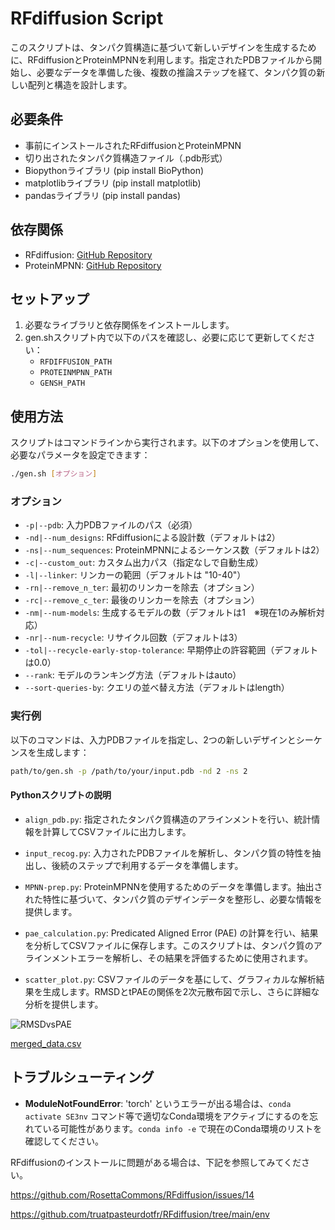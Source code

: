 # RFdiffusion Script

このスクリプトは、タンパク質構造に基づいて新しいデザインを生成するために、RFdiffusionとProteinMPNNを利用します。指定されたPDBファイルから開始し、必要なデータを準備した後、複数の推論ステップを経て、タンパク質の新しい配列と構造を設計します。

## 必要条件

- 事前にインストールされたRFdiffusionとProteinMPNN
- 切り出されたタンパク質構造ファイル（.pdb形式）
- Biopythonライブラリ (pip install BioPython)
- matplotlibライブラリ (pip install matplotlib)
- pandasライブラリ (pip install pandas)

## 依存関係

- RFdiffusion: [GitHub Repository](https://github.com/RosettaCommons/RFdiffusion)
- ProteinMPNN: [GitHub Repository](https://github.com/dauparas/ProteinMPNN)

## セットアップ

1. 必要なライブラリと依存関係をインストールします。
2. gen.shスクリプト内で以下のパスを確認し、必要に応じて更新してください：
   - `RFDIFFUSION_PATH`
   - `PROTEINMPNN_PATH`
   - `GENSH_PATH`

## 使用方法

スクリプトはコマンドラインから実行されます。以下のオプションを使用して、必要なパラメータを設定できます：

```bash
./gen.sh [オプション]
```

### オプション

- `-p|--pdb`: 入力PDBファイルのパス（必須）
- `-nd|--num_designs`: RFdiffusionによる設計数（デフォルトは2）
- `-ns|--num_sequences`: ProteinMPNNによるシーケンス数（デフォルトは2）
- `-c|--custom_out`: カスタム出力パス（指定なしで自動生成）
- `-l|--linker`: リンカーの範囲（デフォルトは "10-40"）
- `-rn|--remove_n_ter`: 最初のリンカーを除去（オプション）
- `-rc|--remove_c_ter`: 最後のリンカーを除去（オプション）
- `-nm|--num-models`: 生成するモデルの数（デフォルトは1　※現在1のみ解析対応）
- `-nr|--num-recycle`: リサイクル回数（デフォルトは3）
- `-tol|--recycle-early-stop-tolerance`: 早期停止の許容範囲（デフォルトは0.0）
- `--rank`: モデルのランキング方法（デフォルトはauto）
- `--sort-queries-by`: クエリの並べ替え方法（デフォルトはlength）

### 実行例

以下のコマンドは、入力PDBファイルを指定し、2つの新しいデザインとシーケンスを生成します：

```bash
path/to/gen.sh -p /path/to/your/input.pdb -nd 2 -ns 2
```

#### Pythonスクリプトの説明

- `align_pdb.py`: 指定されたタンパク質構造のアラインメントを行い、統計情報を計算してCSVファイルに出力します。
- `input_recog.py`: 入力されたPDBファイルを解析し、タンパク質の特性を抽出し、後続のステップで利用するデータを準備します。
- `MPNN-prep.py`: ProteinMPNNを使用するためのデータを準備します。抽出された特性に基づいて、タンパク質のデザインデータを整形し、必要な情報を提供します。
- `pae_calculation.py`: Predicated Aligned Error (PAE) の計算を行い、結果を分析してCSVファイルに保存します。このスクリプトは、タンパク質のアラインメントエラーを解析し、その結果を評価するために使用されます。

- `scatter_plot.py`: CSVファイルのデータを基にして、グラフィカルな解析結果を生成します。RMSDとtPAEの関係を2次元散布図で示し、さらに詳細な分析を提供します。

![RMSDvsPAE](https://github.com/CYP152N1/RFdiff-MPNN-byGPT4/assets/87903303/056cd5f2-776b-4be3-894c-8ed21669c5f2)

[merged_data.csv](https://github.com/CYP152N1/RFdiff-MPNN-byGPT4/files/15376995/merged_data.csv)


## トラブルシューティング

- **ModuleNotFoundError**: 'torch' というエラーが出る場合は、`conda activate SE3nv` コマンド等で適切なConda環境をアクティブにするのを忘れている可能性があります。`conda info -e` で現在のConda環境のリストを確認してください。

RFdiffusionのインストールに問題がある場合は、下記を参照してみてください。

https://github.com/RosettaCommons/RFdiffusion/issues/14

https://github.com/truatpasteurdotfr/RFdiffusion/tree/main/env



